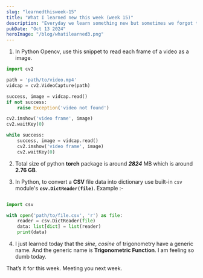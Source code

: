 ```yaml
---
slug: "learnedthisweek-15"
title: "What I learned new this week (week 15)"
description: "Everyday we learn something new but sometimes we forgot that because did not note that down. Specially I do, so I started to write down a small brief about everything I learned. And decided to share that with everyone on weekly basis so that others might learn something new."
pubDate: "Oct 13 2024"
heroImage: "/blog/whatilearned3.png"
---
```




1. In Python Opencv, use this snippet to read each frame of a video as a image.
```python 
import cv2

path = 'path/to/video.mp4'
vidcap = cv2.VideoCapture(path)

success, image = vidcap.read()
if not success:
    raise Exception('video not found')

cv2.imshow('video frame', image)
cv2.waitKey(0)

while success:
    success, image = vidcap.read()
    cv2.imshow('video frame', image)
    cv2.waitKey(0)

```

2. Total size of python **torch** package is around ***2824*** MB which is around **2.76 GB**.

3. In Python, to convert a **CSV** file data into dictionary use built-in `csv` module's **`csv.DictReader(file)`**.
Example :- 
```python

import csv

with open('path/to/file.csv', 'r') as file:
    reader = csv.DictReader(file)
    data: list[dict] = list(reader)
    print(data)

```

4. I just learned today that the *sine*, *cosine* of trigonometry have a generic name. 
And the generic name is **Trigonometric Function**. 
I am feeling so dumb today.

That’s it for this week. Meeting you next week.
